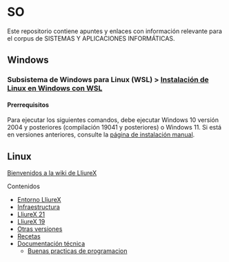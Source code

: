 # SO

Este repositorio contiene apuntes y enlaces con información relevante para el corpus de SISTEMAS Y APLICACIONES INFORMÁTICAS.

## Windows

### Subsistema de Windows para Linux (WSL) > [Instalación de Linux en Windows con WSL](https://learn.microsoft.com/es-es/windows/wsl/install)
#### Prerrequisitos
Para ejecutar los siguientes comandos, debe ejecutar Windows 10 versión 2004 y posteriores (compilación 19041 y posteriores) o Windows 11. Si está en versiones anteriores, consulte la [página de instalación manual](https://learn.microsoft.com/es-es/windows/wsl/install-manual).

## Linux

[Bienvenidos a la wiki de LliureX](https://wiki.edu.gva.es/lliurex/tiki-index.php)

Contenidos
- [Entorno LliureX](https://wiki.edu.gva.es/lliurex/tiki-index.php?page=Entorno+LliureX&structure=Documentaci%C3%B3n&page_ref_id=511)
- [Infraestructura](https://wiki.edu.gva.es/lliurex/tiki-index.php?page=Infraestructura&structure=Documentaci%C3%B3n&page_ref_id=518)
- [LliureX 21](https://wiki.edu.gva.es/lliurex/tiki-index.php?page=LliureX+21.&structure=Documentaci%C3%B3&page_ref_id=972)
- [LliureX 19](https://wiki.edu.gva.es/lliurex/tiki-index.php?page=LliureX19.&structure=Documentaci%C3%B3&page_ref_id=524)
- [Otras versiones](https://wiki.edu.gva.es/lliurex/tiki-index.php?page=Otras+versiones&structure=Documentaci%C3%B3n&page_ref_id=762)
- [Recetas](https://wiki.edu.gva.es/lliurex/tiki-index.php?page=Recetas&structure=Documentaci%C3%B3n&page_ref_id=722)
- [Documentación técnica](https://wiki.edu.gva.es/lliurex/tiki-index.php?page=Documentaci%C3%B3n+t%C3%A9cnica&structure=Documentaci%C3%B3n&page_ref_id=753)
  - [Buenas practicas de programacion](https://wiki.edu.gva.es/lliurex/tiki-index.php?page=Buenas+practicas+de+programacion&structure=Documentaci%C3%B3n&page_ref_id=754)
 
